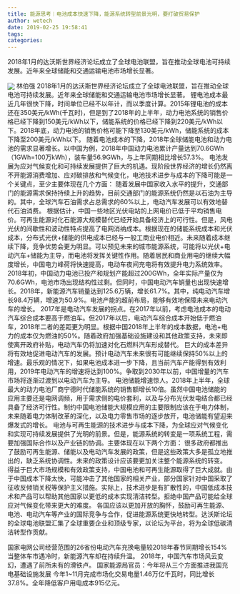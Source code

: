 ```yaml
---
title: 能源思考︱电池成本快速下降，能源系统转型前景光明，要打破贸易保护
author: wetech
date: 2019-02-25 19:58:41
tags: 
categories: 
---
```

2018年1月的达沃斯世界经济论坛成立了全球电池联盟，旨在推动全球电池可持续发展。近年来全球储能和交通运输电池市场增长显著。
<!-- more -->
<img align="center" border="0" src="https://imgcdn.yicai.com/uppics/images/2019/02/23315a014b45cedd078195a0df5c3573.jpg" />
林伯强
2018年1月的达沃斯世界经济论坛成立了全球电池联盟，旨在推动全球电池可持续发展。近年来全球储能和交通运输电池市场增长显著。
锂电池成本最近几年很快下降，时间单位已经不以年计，而以季度计算。2015年锂电池的成本还在350美元/kWh(千瓦时)，但是到了2018年的上半年，动力电池系统的销售价格已经下降到150美元/kWh以下，储能系统的价格已经下降到220美元/kWh以下。2018年底，动力电池的销售价格可能下降至130美元/kWh，储能系统的成本下降至200美元/kWh以下。
随着电池成本的下降，2018年全球储能电池和动力电池的需求显著增长。以中国为例，2018年中国动力电池累计产量达到70.6GWh（1GWh=100万kWh），装车量56.9GWh，与上年同期相比增长57.3%。
电池发展为应对气候变化和可持续发展提供了巨大的机遇。现阶段世界经济的增长仍然离不开能源消费增加、应对碳排放和气候变化，电池技术进步与成本的下降可能是一个关键点，至少主要体现在几个方面：
随着发展中国家收入水平的提升，交通部门的能源需求保持持续上升的趋势，目前交通部门的能源系统仍然是以石油为主导的。其中，全球汽车石油需求占总需求的60%以上，电动汽车发展可以有效地替代石油消费。
根据估计，中国一些地区光伏电站的上网电价已低于平均销售电价。可再生能源对化石能源大规模替代已经开始具备经济上的可行性。但是，风电光伏的间歇性和波动性特点提高了电网消纳成本。根据现在的储能系统成本和光伏成本，分布式光伏+储能的供电成本已经与一般工商业电价相近。未来随着成本继续下降，竞争优势会更为明显。可以预见未来的城市能源系统，可能将以光伏+电动汽车+储能为主导，而电池将发挥关键性作用。随着居民和商业用电的继续大幅度增长，中国电力峰荷将快速提高，电动车夜间充电将有效提升电力系统效率。
2018年初，中国动力电池已投产和规划产能超过200GWh，全年实际产量仅为70.6GWh，电池市场出现结构性过剩。但同时，中国电动汽车销量也出现快速增长。2018年，新能源汽车销量达到125.6万辆，增长61.7%。其中，纯电动汽车增长98.4万辆，增速为50.9%。电池产能的超前布局，能够有效地保障未来电动汽车的增长。
2017年是电动汽车发展的拐点。在2017年以前，考虑电池成本的电动汽车综合成本要高于燃油车。但2017年以后，电动汽车综合成本开始低于燃油车，2018年二者的差距更为明显。根据中国2018年上半年的成本数据，电池+电力的成本仅为燃油的50%。随着政府加强基础设施建设和其他政策支持，未来即使离开政府补贴，电动汽车仍将加速对化石燃料汽车形成替代。
巨大的成本差异将有效地促进电动汽车的发展。预计电动汽车未来很有可能继续保持50%以上的增速。最乐观的情况下，如果电池成本进一步下降，且当前汽车产能得到有效利用，2019年电动汽车的增速将达到100%。争取到2030年以前，中国增量的汽车市场将逐渐过渡到以电动汽车为主导。
电池储能增速惊人。2018年上半年，全球最大的动力电池厂商宁德时代储能系统的销售额增长10倍。虽然中国电池储能的应用主要还是电网调频，用于需求侧的电价套利，以及与分布光伏发电结合都已经具备了经济可行性。制约中国电池储能大规模应用的主要限制应该在于电力体制，未来随着电力体制改革的深化，以及电力零售市场的逐步放开，电池储能有望迎来爆发式的增长。
电池与可再生能源的技术进步与成本下降，为全球应对气候变化和实现可持续发展提供了光明的前景。但是，能源系统的转变是一项系统工程，需要加强国际合作以及产业链的协调。主要体现在以下两个方面：
很多政府都推出了鼓励可再生能源、储能以及电动汽车发展的政策，但是这些政策大多是孤立地推出的，缺乏系统协调性。未来的政策设计应该要更加关注整个能源系统的转变。
得益于巨大市场规模和有效政策支持，中国电池和可再生能源取得了巨大成就。由于中国成本下降太快，可能冲击了其他国家的相关产业，部分国家针对中国采取了征收反倾销关税等保护主义措施。实际上，技术进步是有扩散性的，中国低成本技术和产品可以帮助其他国家以更低的成本实现清洁转型。拒绝中国产品可能给全球应对气候变化带来更大的难度。
各国应该以更加开放的胸怀，鼓励可再生能源、电池、电动汽车等产业的国际竞争与合作，促进能源系统更快地转型。达沃斯论坛的全球电池联盟汇集了全球重要企业和顶级专家，以论坛为平台，将为全球低碳清洁转型作贡献。
 
 
国家电网公司经营范围的26省份电动汽车充换电量较2018年春节同期增长154%
当整体车市遇冷时，新能源汽车却在持续升温。
2018年，中国汽车市场风云变幻，遭遇了前所未有的滑铁卢。
国家能源局官员：今年将从三个方面推进我国充电基础设施发展
今年1~11月完成市场化交易电量1.46万亿千瓦时，同比增长37.8%。全年降低客户用电成本915亿元。
